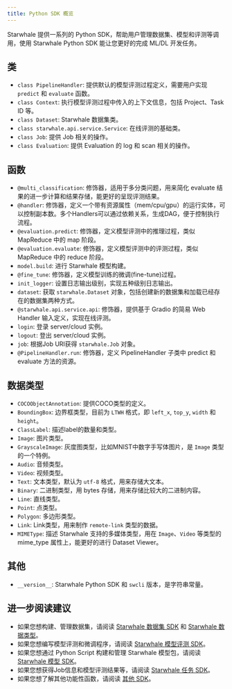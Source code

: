 ```yaml
---
title: Python SDK 概览
---
```


Starwhale 提供一系列的 Python SDK，帮助用户管理数据集、模型和评测等调用，使用 Starwhale Python SDK 能让您更好的完成 ML/DL 开发任务。

## 类

- `class PipelineHandler`: 提供默认的模型评测过程定义，需要用户实现 `predict` 和 `evaluate` 函数。
- `class Context`: 执行模型评测过程中传入的上下文信息，包括 Project、Task ID 等。
- `class Dataset`: Starwhale 数据集类。
- `class starwhale.api.service.Service`: 在线评测的基础类。
- `class Job`: 提供 Job 相关的操作。
- `class Evaluation`: 提供 Evaluation 的 log 和 scan 相关的操作。

## 函数

- `@multi_classification`: 修饰器，适用于多分类问题，用来简化 evaluate 结果的进一步计算和结果存储，能更好的呈现评测结果。
- `@handler`: 修饰器，定义一个带有资源属性（mem/cpu/gpu）的运行实体，可以控制副本数。多个Handlers可以通过依赖关系，生成DAG，便于控制执行流程。
- `@evaluation.predict`: 修饰器，定义模型评测中的推理过程，类似 MapReduce 中的 map 阶段。
- `@evaluation.evaluate`: 修饰器，定义模型评测中的评测过程，类似 MapReduce 中的 reduce 阶段。
- `model.build`: 进行 Starwhale 模型构建。
- `@fine_tune`: 修饰器，定义模型训练的微调(fine-tune)过程。
- `init_logger`: 设置日志输出级别，实现五种级别日志输出。
- `dataset`: 获取 `starwhale.Dataset` 对象，包括创建新的数据集和加载已经存在的数据集两种方式。
- `@starwhale.api.service.api`: 修饰器，提供基于 Gradio 的简易 Web Handler 输入定义，实现在线评测。
- `login`: 登录 server/cloud 实例。
- `logout`: 登出 server/cloud 实例。
- `job`: 根据Job URI获得 `starwhale.Job` 对象。
- `@PipelineHandler.run`: 修饰器，定义 PipelineHandler 子类中 predict 和 evaluate 方法的资源。

## 数据类型

- `COCOObjectAnnotation`: 提供COCO类型的定义。
- `BoundingBox`: 边界框类型，目前为 `LTWH` 格式，即 `left_x`, `top_y`, `width` 和 `height`。
- `ClassLabel`: 描述label的数量和类型。
- `Image`: 图片类型。
- `GrayscaleImage`: 灰度图类型，比如MNIST中数字手写体图片，是 `Image` 类型的一个特例。
- `Audio`: 音频类型。
- `Video`: 视频类型。
- `Text`: 文本类型，默认为 `utf-8` 格式，用来存储大文本。
- `Binary`: 二进制类型，用 bytes 存储，用来存储比较大的二进制内容。
- `Line`: 直线类型。
- `Point`: 点类型。
- `Polygon`: 多边形类型。
- `Link`: Link类型，用来制作 `remote-link` 类型的数据。
- `MIMEType`: 描述 Starwhale 支持的多媒体类型，用在 `Image`、`Video` 等类型的 mime_type 属性上，能更好的进行 Dataset Viewer。

## 其他

- `__version__`: Starwhale Python SDK 和 `swcli` 版本，是字符串常量。

## 进一步阅读建议

- 如果您想构建、管理数据集，请阅读 [Starwhale 数据集 SDK](dataset) 和 [Starwhale 数据类型](type)。
- 如果您想编写模型评测和微调程序，请阅读 [Starwhale 模型评测 SDK](evaluation)。
- 如果您想通过 Python Script 构建和管理 Starwhale 模型包，请阅读 [Starwhale 模型 SDK](model)。
- 如果您想获得Job信息和模型评测结果等，请阅读 [Starwhale 任务 SDK](job)。
- 如果您想了解其他功能性函数，请阅读 [其他 SDK](other)。
